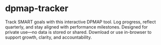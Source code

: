 # dpmap-tracker
Track SMART goals with this interactive DPMAP tool. Log progress, reflect quarterly, and stay aligned with performance milestones. Designed for private use—no data is stored or shared. Download or use in-browser to support growth, clarity, and accountability.
